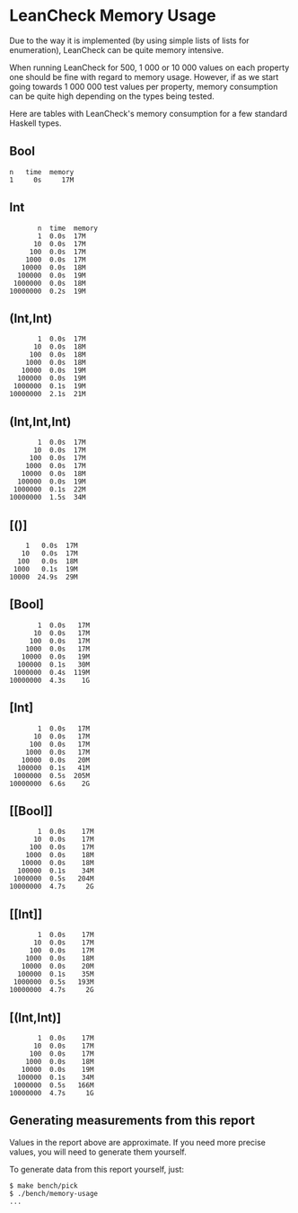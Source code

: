 LeanCheck Memory Usage
======================

Due to the way it is implemented (by using simple lists of lists for
enumeration), LeanCheck can be quite memory intensive.

When running LeanCheck for 500, 1 000 or 10 000 values on each property one
should be fine with regard to memory usage.  However, if as we start going
towards 1 000 000 test values per property, memory consumption can be quite
high depending on the types being tested.

Here are tables with LeanCheck's memory consumption for a few standard Haskell
types.


Bool
----

```
n   time  memory
1     0s     17M
```

Int
---

```
       n  time  memory
       1  0.0s  17M
      10  0.0s  17M
     100  0.0s  17M
    1000  0.0s  17M
   10000  0.0s  18M
  100000  0.0s  19M
 1000000  0.0s  18M
10000000  0.2s  19M
```


(Int,Int)
---------

```
       1  0.0s  17M
      10  0.0s  18M
     100  0.0s  18M
    1000  0.0s  18M
   10000  0.0s  19M
  100000  0.0s  19M
 1000000  0.1s  19M
10000000  2.1s  21M
```

(Int,Int,Int)
-------------

```
       1  0.0s  17M
      10  0.0s  17M
     100  0.0s  17M
    1000  0.0s  17M
   10000  0.0s  18M
  100000  0.0s  19M
 1000000  0.1s  22M
10000000  1.5s  34M
```


[()]
----

```
    1   0.0s  17M
   10   0.0s  17M
  100   0.0s  18M
 1000   0.1s  19M
10000  24.9s  29M
```


[Bool]
------

```
       1  0.0s   17M
      10  0.0s   17M
     100  0.0s   17M
    1000  0.0s   17M
   10000  0.0s   19M
  100000  0.1s   30M
 1000000  0.4s  119M
10000000  4.3s    1G
```


[Int]
-----


```
       1  0.0s   17M
      10  0.0s   17M
     100  0.0s   17M
    1000  0.0s   17M
   10000  0.0s   20M
  100000  0.1s   41M
 1000000  0.5s  205M
10000000  6.6s    2G
```



[[Bool]]
--------

```
       1  0.0s    17M
      10  0.0s    17M
     100  0.0s    17M
    1000  0.0s    18M
   10000  0.0s    18M
  100000  0.1s    34M
 1000000  0.5s   204M
10000000  4.7s     2G
```


[[Int]]
-------

```
       1  0.0s    17M
      10  0.0s    17M
     100  0.0s    17M
    1000  0.0s    18M
   10000  0.0s    20M
  100000  0.1s    35M
 1000000  0.5s   193M
10000000  4.7s     2G
```


[(Int,Int)]
-----------

```
       1  0.0s    17M
      10  0.0s    17M
     100  0.0s    17M
    1000  0.0s    18M
   10000  0.0s    19M
  100000  0.1s    34M
 1000000  0.5s   166M
10000000  4.7s     1G
```


Generating measurements from this report
----------------------------------------

Values in the report above are approximate.  If you need more precise values,
you will need to generate them yourself.

To generate data from this report yourself, just:

```
$ make bench/pick
$ ./bench/memory-usage
...
```
